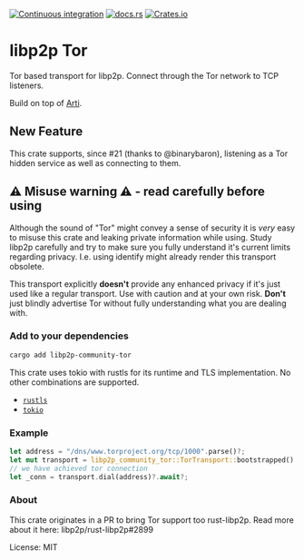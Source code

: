[![Continuous integration](https://github.com/umgefahren/libp2p-tor/actions/workflows/ci.yml/badge.svg)](https://github.com/umgefahren/libp2p-tor/actions/workflows/ci.yml)
[![docs.rs](https://img.shields.io/docsrs/libp2p-community-tor?style=flat-square)](https://docs.rs/libp2p-community-tor/latest)
[![Crates.io](https://img.shields.io/crates/v/libp2p-community-tor?style=flat-square)](https://crates.io/crates/libp2p-community-tor)

# libp2p Tor

Tor based transport for libp2p. Connect through the Tor network to TCP listeners.

Build on top of [Arti](https://gitlab.torproject.org/tpo/core/arti).

## New Feature

This crate supports, since #21 (thanks to @binarybaron), listening as a Tor hidden service as well as connecting to them.

## ⚠️ Misuse warning ⚠️ - read carefully before using

Although the sound of "Tor" might convey a sense of security it is _very_ easy to misuse this
crate and leaking private information while using. Study libp2p carefully and try to make sure
you fully understand it's current limits regarding privacy. I.e. using identify might already
render this transport obsolete.

This transport explicitly **doesn't** provide any enhanced privacy if it's just used like a regular transport.
Use with caution and at your own risk. **Don't** just blindly advertise Tor without fully understanding what you
are dealing with.

### Add to your dependencies

```bash
cargo add libp2p-community-tor
```

This crate uses tokio with rustls for its runtime and TLS implementation.
No other combinations are supported.

- [`rustls`](https://github.com/rustls/rustls)
- [`tokio`](https://github.com/tokio-rs/tokio)

### Example

```rust
let address = "/dns/www.torproject.org/tcp/1000".parse()?;
let mut transport = libp2p_community_tor::TorTransport::bootstrapped().await?;
// we have achieved tor connection
let _conn = transport.dial(address)?.await?;
```

### About

This crate originates in a PR to bring Tor support too rust-libp2p. Read more about it here: libp2p/rust-libp2p#2899

License: MIT
